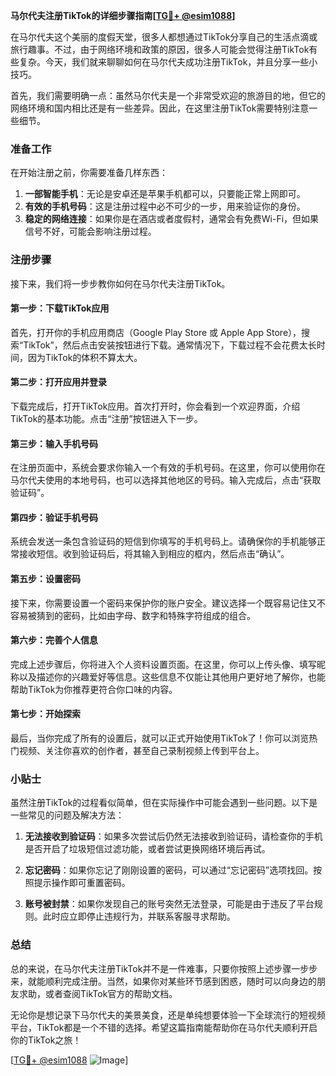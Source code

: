 **马尔代夫注册TikTok的详细步骤指南[[TG💪+ @esim1088](https://t.me/s/esim1088)]**

在马尔代夫这个美丽的度假天堂，很多人都想通过TikTok分享自己的生活点滴或旅行趣事。不过，由于网络环境和政策的原因，很多人可能会觉得注册TikTok有些复杂。今天，我们就来聊聊如何在马尔代夫成功注册TikTok，并且分享一些小技巧。

首先，我们需要明确一点：虽然马尔代夫是一个非常受欢迎的旅游目的地，但它的网络环境和国内相比还是有一些差异。因此，在这里注册TikTok需要特别注意一些细节。

### 准备工作

在开始注册之前，你需要准备几样东西：

1. **一部智能手机**：无论是安卓还是苹果手机都可以，只要能正常上网即可。
2. **有效的手机号码**：这是注册过程中必不可少的一步，用来验证你的身份。
3. **稳定的网络连接**：如果你是在酒店或者度假村，通常会有免费Wi-Fi，但如果信号不好，可能会影响注册过程。

### 注册步骤

接下来，我们将一步步教你如何在马尔代夫注册TikTok。

#### 第一步：下载TikTok应用

首先，打开你的手机应用商店（Google Play Store 或 Apple App Store），搜索“TikTok”，然后点击安装按钮进行下载。通常情况下，下载过程不会花费太长时间，因为TikTok的体积不算太大。

#### 第二步：打开应用并登录

下载完成后，打开TikTok应用。首次打开时，你会看到一个欢迎界面，介绍TikTok的基本功能。点击“注册”按钮进入下一步。

#### 第三步：输入手机号码

在注册页面中，系统会要求你输入一个有效的手机号码。在这里，你可以使用你在马尔代夫使用的本地号码，也可以选择其他地区的号码。输入完成后，点击“获取验证码”。

#### 第四步：验证手机号码

系统会发送一条包含验证码的短信到你填写的手机号码上。请确保你的手机能够正常接收短信。收到验证码后，将其输入到相应的框内，然后点击“确认”。

#### 第五步：设置密码

接下来，你需要设置一个密码来保护你的账户安全。建议选择一个既容易记住又不容易被猜到的密码，比如由字母、数字和特殊字符组成的组合。

#### 第六步：完善个人信息

完成上述步骤后，你将进入个人资料设置页面。在这里，你可以上传头像、填写昵称以及描述你的兴趣爱好等信息。这些信息不仅能让其他用户更好地了解你，也能帮助TikTok为你推荐更符合你口味的内容。

#### 第七步：开始探索

最后，当你完成了所有的设置后，就可以正式开始使用TikTok了！你可以浏览热门视频、关注你喜欢的创作者，甚至自己录制视频上传到平台上。

### 小贴士

虽然注册TikTok的过程看似简单，但在实际操作中可能会遇到一些问题。以下是一些常见的问题及解决方法：

1. **无法接收到验证码**：如果多次尝试后仍然无法接收到验证码，请检查你的手机是否开启了垃圾短信过滤功能，或者尝试更换网络环境后再试。
   
2. **忘记密码**：如果你忘记了刚刚设置的密码，可以通过“忘记密码”选项找回。按照提示操作即可重置密码。

3. **账号被封禁**：如果你发现自己的账号突然无法登录，可能是由于违反了平台规则。此时应立即停止违规行为，并联系客服寻求帮助。

### 总结

总的来说，在马尔代夫注册TikTok并不是一件难事，只要你按照上述步骤一步步来，就能顺利完成注册。当然，如果你对某些环节感到困惑，随时可以向身边的朋友求助，或者查阅TikTok官方的帮助文档。

无论你是想记录下马尔代夫的美景美食，还是单纯想要体验一下全球流行的短视频平台，TikTok都是一个不错的选择。希望这篇指南能帮助你在马尔代夫顺利开启你的TikTok之旅！

[[TG💪+ @esim1088](https://t.me/s/esim1088) ![Image](https://i.postimg.cc/4NQfJmqS/Snipaste-2025-05-13-00-14-12.png)]